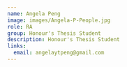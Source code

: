 ```yaml
---
name: Angela Peng
image: images/Angela-P-People.jpg
role: RA
group: Honour's Thesis Student  
description: Honour's Thesis Student
links:
  email: angelaytpeng@gmail.com 
---
```


